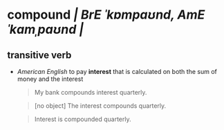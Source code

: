 # compound  _| BrE ˈkɒmpaʊnd, AmE ˈkɑmˌpaʊnd |_

## transitive verb
- *American English* to pay __interest__ that is calculated on both the sum of money and the interest
  > My bank compounds interest quarterly.

  > [no object] The interest compounds quarterly.

  > Interest is compounded quarterly.
